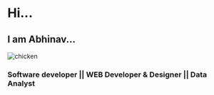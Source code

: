 # Hi...

## I am Abhinav... 

![chicken](https://user-images.githubusercontent.com/66355946/145436438-6428ff18-bd2f-40fb-92f5-d3452a8a66c7.gif)

### Software developer || WEB Developer & Designer || Data Analyst
